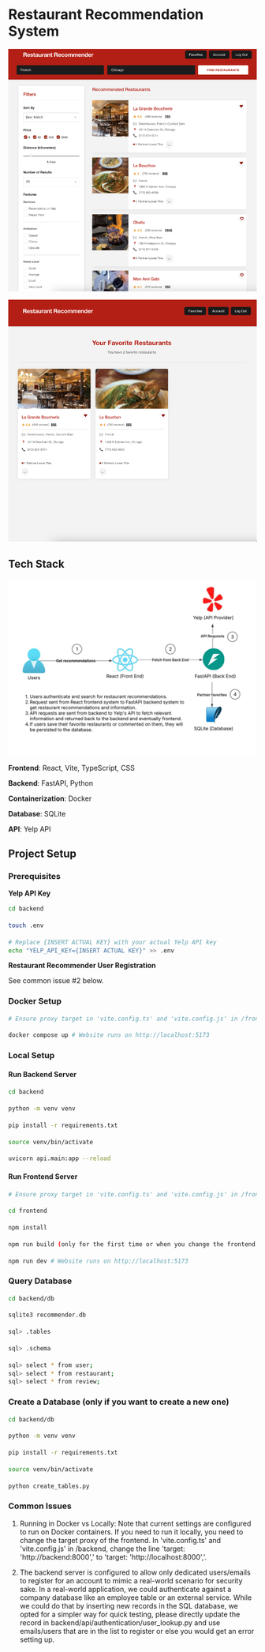 # Restaurant Recommendation System
![Restaurant Recommendation UI - Search](./assets/restaurant-recommender-UI-Search.png)

![Restaurant Recommendation UI - Favorites](./assets/restaurant-recommender-UI-Favorites.png)


## Tech Stack
![Restaurant Recommendation System Architecture](./assets/restaurant-recommender.jpeg)

**Frontend**: React, Vite, TypeScript, CSS

**Backend**: FastAPI, Python

**Containerization**: Docker

**Database**: SQLite

**API**: Yelp API

## Project Setup

### Prerequisites

**Yelp API Key**

```bash
cd backend

touch .env

# Replace {INSERT ACTUAL KEY} with your actual Yelp API key
echo "YELP_API_KEY={INSERT ACTUAL KEY}" >> .env
```

**Restaurant Recommender User Registration**

See common issue #2 below.

### Docker Setup

```bash
# Ensure proxy target in 'vite.config.ts' and 'vite.config.js' in /frontend are set to 'target: 'http://backend:8000','

docker compose up # Website runs on http://localhost:5173
```

### Local Setup

#### Run Backend Server

```bash
cd backend

python -m venv venv

pip install -r requirements.txt

source venv/bin/activate

uvicorn api.main:app --reload
```

#### Run Frontend Server

```bash
# Ensure proxy target in 'vite.config.ts' and 'vite.config.js' in /frontend are set to 'target: 'http://localhost:8000','

cd frontend

npm install

npm run build (only for the first time or when you change the frontend code)

npm run dev # Website runs on http://localhost:5173
```

### Query Database 

```bash
cd backend/db

sqlite3 recommender.db

sql> .tables

sql> .schema 

sql> select * from user;
sql> select * from restaurant;
sql> select * from review;
```

### Create a Database (only if you want to create a new one)

```bash
cd backend/db

python -m venv venv

pip install -r requirements.txt

source venv/bin/activate

python create_tables.py
```

### Common Issues

1. Running in Docker vs Locally: Note that current settings are configured to run on Docker containers. If you need to run it locally, you need to change the target proxy of the frontend. In 'vite.config.ts' and 'vite.config.js' in /backend, change the line 'target: 'http://backend:8000',' to 'target: 'http://localhost:8000','.

2. The backend server is configured to allow only dedicated users/emails to register for an account to mimic a real-world scenario for security sake. In a real-world application, we could authenticate against a company database like an employee table or an external service. While we could do that by inserting new records in the SQL database, we opted for a simpler way for quick testing, please directly update the record in backend/api/authentication/user_lookup.py and use emails/users that are in the list to register or else you would get an error setting up.
